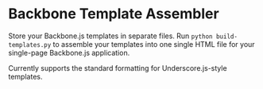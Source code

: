 # Backbone Template Assembler

Store your Backbone.js templates in separate files.  Run `python build-templates.py` to assemble your templates into one single HTML file for your single-page Backbone.js application.

Currently supports the standard formatting for Underscore.js-style templates.